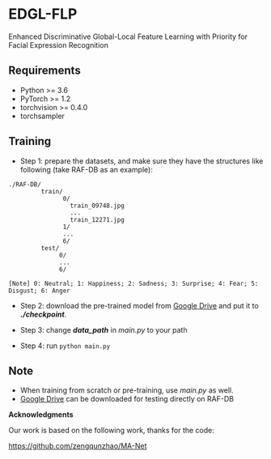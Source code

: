 # EDGL-FLP
Enhanced Discriminative Global-Local Feature Learning with Priority for Facial Expression Recognition

## Requirements
- Python >= 3.6
- PyTorch >= 1.2
- torchvision >= 0.4.0
- torchsampler

## Training

- Step 1: prepare the datasets, and make sure they have the structures like following (take RAF-DB as an example):
 
```
./RAF-DB/
         train/
               0/
                 train_09748.jpg
                 ...
                 train_12271.jpg
               1/
               ...
               6/
         test/
              0/
              ...
              6/

[Note] 0: Neutral; 1: Happiness; 2: Sadness; 3: Surprise; 4: Fear; 5: Disgust; 6: Anger
```

- Step 2: download the pre-trained model from [Google Drive](https://drive.google.com/file/d/1qv23md8rPZ5bhEK8y-L6cDWobFXOnU9Z/view?usp=sharing) and put it to ***./checkpoint***.
    
- Step 3: change ***data_path*** in *main.py* to your path 

- Step 4: run ```python main.py ```


## Note
- When training from scratch or pre-training, use *main.py* as well.
- [Google Drive](https://drive.google.com/file/d/1ekLLs4Sh18elhsf5vslIi7YUr4VwjTRZ/view?usp=sharing) can be downloaded for testing directly on RAF-DB

**Acknowledgments**

Our work is based on the following work, thanks for the code:

https://github.com/zengqunzhao/MA-Net
